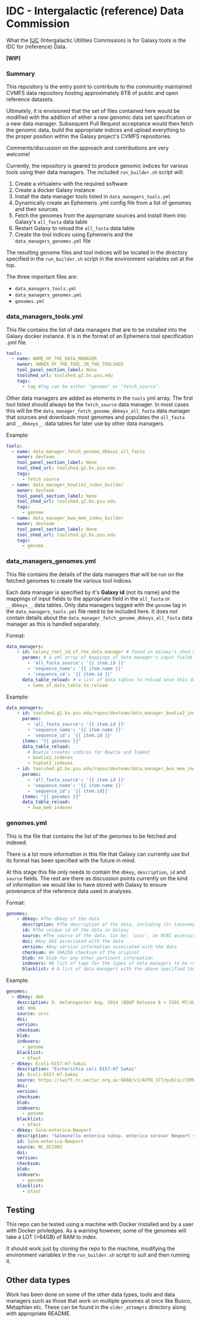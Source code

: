 # IDC - Intergalactic (reference) Data Commission

What the [IUC](https://github.com/galaxyproject/tools-iuc) (Intergalactic Utilities Commission) is for Galaxy tools is the IDC for (reference) Data.

**[WIP]**

### Summary

This repository is the entry point to contribute to the community maintained CVMFS data repository hosting approximately 6TB of public and open reference datasets.

Ultimately, it is envisioned that the set of files contained here would be modified with the addition of either a new genomic data set specification or a new data manager. Subsequent Pull Request acceptance would then fetch the genomic data, build the appropriate indices and upload everything to the proper position within the Galaxy project's CVMFS repositories.

Comments/discussion on the approach and contributions are very welcome!

Currently, the repository is geared to produce genomic indices for various tools using their data managers. The included `run_builder.sh` script will:

1. Create a virtualenv with the required software
2. Create a docker Galaxy instance
3. Install the data manager tools listed in `data_managers_tools.yml`
4. Dynamically create an Ephemeris .yml config file from a list of genomes and their sources
5. Fetch the genomes from the appropriate sources and install them into Galaxy's `all_fasta` data table
6. Restart Galaxy to reload the `all_fasta` data table
7. Create the tool indices using Ephemeris and the `data_managers_genomes.yml` file

The resulting genome files and tool indices will be located in the directory specified in the `run_builder.sh` script in the environment variables set at the top.

The three important files are:

* `data_managers_tools.yml`
* `data_managers_genomes.yml`
* `genomes.yml`

### data_managers_tools.yml

This file contains the list of data managers that are to be installed into the Galaxy docker instance. It is in the format of an Ephemeris tool specification .yml file.

```yaml
tools:
  - name: NAME_OF_THE_DATA_MANAGER
    owner: OWNER_OF_THE_TOOL_IN_THE_TOOLSHED
    tool_panel_section_label: None
    toolshed_url: toolshed.g2.bx.psu.edu
    tags:
      - tag #Tag can be either "genome" or "fetch_source".
```

Other data managers are added as elements in the `tools` yml array. The first tool listed should always be the `fetch_source` data manager. In most cases this will be the `data_manager_fetch_genome_dbkeys_all_fasta` data manager that sources and downloads most genomes and populates the `all_fasta` and `__dbkeys__` data tables for later use by other data managers.

Example:

```yaml
tools:
  - name: data_manager_fetch_genome_dbkeys_all_fasta
    owner: devteam
    tool_panel_section_label: None
    tool_shed_url: toolshed.g2.bx.psu.edu
    tags:
      - fetch_source
  - name: data_manager_bowtie2_index_builder
    owner: devteam
    tool_panel_section_label: None
    tool_shed_url: toolshed.g2.bx.psu.edu
    tags:
      - genome
  - name: data_manager_bwa_mem_index_builder
    owner: devteam
    tool_panel_section_label: None
    tool_shed_url: toolshed.g2.bx.psu.edu
    tags:
      - genome
```

### data_managers_genomes.yml

This file contains the details of the data managers that will be run on the fetched genomes to create the various tool indices.

Each data manager is specified by it's **Galaxy id** (not its name) and the mappings of input fields to the appropriate field in the `all_fasta` or `__dbkeys__` data tables. Only data managers tagged with the `genome` tag in the `data_managers_tools.yml` file need to be included here. It does not contain details about the `data_manager_fetch_genome_dbkeys_all_fasta` data manager as this is handled separately.

Format:

```yaml
data_managers:
    - id: Galaxy_tool_id_of_the_data_manager # found in Galaxy's shed_data_manager_conf.xml file.
      params: # a yml array of mappings of data manager's input fields to listings in the genomes.yml file using item.attribute where attribute is the appropriate field in the genomes file.
        - 'all_fasta_source': '{{ item.id }}'
        - 'sequence_name': '{{ item.name }}'
        - 'sequence_id': '{{ item.id }}'
      data_table_reload: # a list of data tables to reload once this data manager has completed.
        - name_of_data_table_to_reload

```

Example:

```yaml
data_managers:
    - id: toolshed.g2.bx.psu.edu/repos/devteam/data_manager_bowtie2_index_builder/bowtie2_index_builder_data_manager/2.3.4.3
      params:
        - 'all_fasta_source': '{{ item.id }}'
        - 'sequence_name': '{{ item.name }}'
        - 'sequence_id': '{{ item.id }}'
      items: "{{ genomes }}"
      data_table_reload:
        # Bowtie creates indices for Bowtie and TopHat
        - bowtie2_indexes
        - tophat2_indexes
    - id: toolshed.g2.bx.psu.edu/repos/devteam/data_manager_bwa_mem_index_builder/bwa_mem_index_builder_data_manager/0.0.3
      params:
        - 'all_fasta_source': '{{ item.id }}'
        - 'sequence_name': '{{ item.name }}'
        - 'sequence_id': '{{ item.id}}'
      items: "{{ genomes }}"
      data_table_reload:
        - bwa_mem_indexes
```

### genomes.yml

This is the file that contains the list of the genomes to be fetched and indexed.

There is a lot more information in this file that Galaxy can currently use but its format has been specified with the future in mind.

At this stage this file only needs to contain the `dbkey`, `description`, `id` and `source` fields. The rest are there as discussion points currently on the kind of information we would like to have stored with Galaxy to ensure provenance of the reference data used in analyses.

Format:

```yaml
genomes:
    - dbkey: #The dbkey of the data
      description: #The description of the data, including its taxonomy, version and date
      id: #The unique id of the data in Galaxy
      source: #The source of the data. Can be: 'ucsc', an NCBI accession number or a URL to a fasta file.
      doi: #Any DOI associated with the data
      version: #Any version information associated with the data
      checksum: #A SHA256 checksum of the original
      blob: #A blob for any other pertinent information
      indexers: #A list of tags for the types of data managers to be run on this data
      blacklist: # A list of data managers with the above specified tag NOT to be run on this data

```

Example:

```yaml
genomes:
  - dbkey: dm6
    description: D. melanogaster Aug. 2014 (BDGP Release 6 + ISO1 MT/dm6) (dm6)
    id: dm6
    source: ucsc
    doi:
    version:
    checksum:
    blob:
    indexers:
      - genome
    blacklist:
      - bfast
  - dbkey: Ecoli-O157-H7-Sakai
    description: "Escherichia coli O157-H7 Sakai"
    id: Ecoli-O157-H7-Sakai
    source: https://swift.rc.nectar.org.au:8888/v1/AUTH_377/public/COMP90014/Assignment1/Ecoli-O157_H7-Sakai-chr.fna
    doi:
    version:
    checksum:
    blob:
    indexers:
      - genome
    blacklist:
      - bfast
  - dbkey: Salm-enterica-Newport
    description: "Salmonella enterica subsp. enterica serovar Newport str. USMARC-S3124.1"
    id: Salm-enterica-Newport
    source: NC_021902
    doi:
    version:
    checksum:
    blob:
    indexers:
      - genome
    blacklist:
      - bfast
```

## Testing

This repo can be tested using a machine with Docker installed and by a user with Docker privledges. As a warning however, some of the genomes will take a LOT (>64GB) of RAM to index.

It should work just by cloning the repo to the machine, modifying the environment variables in the `run_builder.sh` script to suit and then running it.

## Other data types

Work has been done on some of the other data types, tools and data managers such as those that work on multiple genomes at once like Busco, Metaphlan etc. These can be found in the `older_attempts` directory along with appropriate README.
